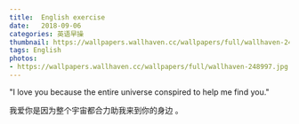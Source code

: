 ```yaml
---
title:  English exercise
date:   2018-09-06
categories: 英语早操
thumbnail: https://wallpapers.wallhaven.cc/wallpapers/full/wallhaven-248997.jpg
tags: English
photos:
- https://wallpapers.wallhaven.cc/wallpapers/full/wallhaven-248997.jpg
---
```


"I love you because the entire universe conspired to help me find you."
<p>我爱你是因为整个宇宙都合力助我来到你的身边 。</p>
